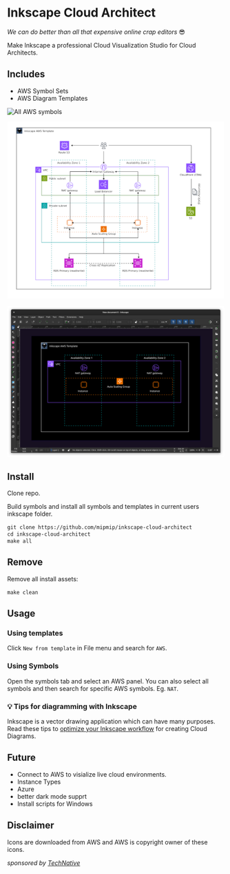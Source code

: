 # Inkscape Cloud Architect

_We can do better than all that expensive online crap editors_ 😎

Make Inkscape a professional Cloud Visualization Studio for Cloud Architects.

## Includes

- AWS Symbol Sets
- AWS Diagram Templates

![All AWS symbols](docs/images/all-symbols2.png)

![Multi AZ Web Application Template](docs/images/multi-az-webapp-tpl-v2.png)

![Dark mode template](docs/images/AWS-dark-mode-template.png)

## Install

Clone repo.

Build symbols and install all symbols and templates in current users inkscape folder.

```
git clone https://github.com/mipmip/inkscape-cloud-architect
cd inkscape-cloud-architect
make all
```

## Remove

Remove all install assets:

```
make clean
```

## Usage

### Using templates

Click `New from template` in File menu and search for `AWS`.

### Using Symbols

Open the symbols tab and select an AWS panel. You can also select all symbols
and then search for specific AWS symbols. Eg. `NAT`.

### 💡 Tips for diagramming with Inkscape

Inkscape is a vector drawing application which can have many purposes. Read these tips to [optimize your Inkscape workflow](docs/tips.md) for creating Cloud Diagrams.

## Future

- Connect to AWS to visialize live cloud environments.
- Instance Types
- Azure
- better dark mode supprt
- Install scripts for Windows

## Disclaimer

Icons are downloaded from AWS and AWS is copyright owner of these icons.

_sponsored by [TechNative](https://technative.eu)_
